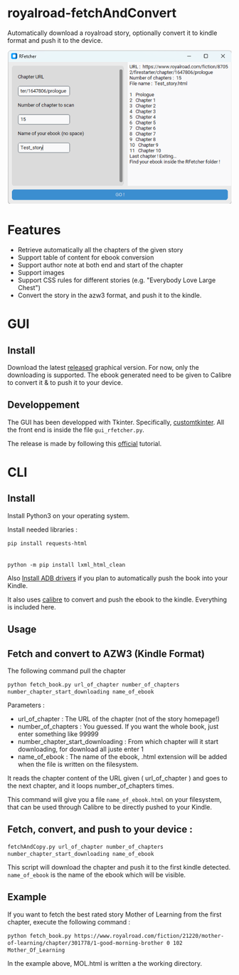 # royalroad-fetchAndConvert
Automatically download a royalroad story, optionally convert it to kindle format and push it to the device.

![GUI Homepage](homepage.png)


# Features

* Retrieve automatically all the chapters of the given story
* Support table of content for ebook conversion
* Support author note at both end and start of the chapter
* Support images
* Support CSS rules for different stories (e.g. "Everybody Love Large Chest")
* Convert the story in the azw3 format, and push it to the kindle.


# GUI

## Install

Download the latest [released](https://github.com/lonode/royalroad-fetchAndConvert/releases) graphical version. For now, only the downloading is supported. The ebook generated need to be given to Calibre to convert it & to push it to your device.

## Developpement

The GUI has been developped with Tkinter. Specifically, [customtkinter](https://github.com/tomschimansky/customtkinter). All the front end is inside the file ``gui_rfetcher.py``.

The release is made by following this [official](https://customtkinter.tomschimansky.com/documentation/packaging) tutorial.

# CLI

## Install

Install Python3 on your operating system.

Install needed libraries :

	pip install requests-html


	python -m pip install lxml_html_clean

Also [Install ADB drivers](https://adb.clockworkmod.com/) if you plan to automatically push the book into your Kindle.



It also uses [calibre](https://github.com/kovidgoyal/calibre) to convert and push the ebook to the kindle. Everything is included here.

## Usage

## Fetch and convert to AZW3 (Kindle Format)

The following command pull the chapter

	python fetch_book.py url_of_chapter number_of_chapters number_chapter_start_downloading name_of_ebook

Parameters :

* url_of_chapter : The URL of the chapter (not of the story homepage!)
* number_of_chapters : You guessed. If you want the whole book, just enter something like 99999
* number_chapter_start_downloading : From which chapter will it start downloading, for download all juste enter 1
* name_of_ebook : The name of the ebook, .html extension will be added when the file is written on the filesystem.

It reads the chapter content of the URL given ( url_of_chapter ) and goes to the next chapter, and it loops number_of_chapters times.

This command will give you a file ```name_of_ebook.html``` on your filesystem, that can be used through Calibre to be directly pushed to your Kindle.


## Fetch, convert, and push to your device :

	fetchAndCopy.py url_of_chapter number_of_chapters number_chapter_start_downloading name_of_ebook

This script will download the chapter and push it to the first kindle detected. ```name_of_ebook``` is the name of the ebook which will be visible.


## Example

If you want to fetch the best rated story Mother of Learning from the first chapter, execute the following command :

    python fetch_book.py https://www.royalroad.com/fiction/21220/mother-of-learning/chapter/301778/1-good-morning-brother 0 102 Mother_Of_Learning

In the example above, MOL.html is written a the working directory.

